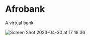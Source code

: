 # Afrobank
A virtual bank 

![Screen Shot 2023-04-30 at 17 18 36](https://user-images.githubusercontent.com/48059516/235364171-156bea74-e996-42ee-b6a0-f399e5f3800c.png)
